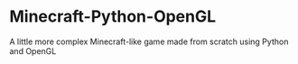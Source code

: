 # Minecraft-Python-OpenGL
A little more complex Minecraft-like game made from scratch using Python and OpenGL
